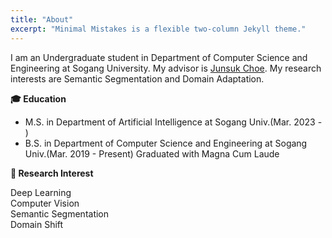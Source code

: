 ```yaml
---
title: "About"
excerpt: "Minimal Mistakes is a flexible two-column Jekyll theme."
---
```


I am an Undergraduate student in Department of Computer Science and Engineering at Sogang University. My advisor is [Junsuk Choe](https://sites.google.com/site/junsukchoe/). My research interests are Semantic Segmentation and Domain Adaptation.


**🎓 Education**

  - M.S. in Department of Artificial Intelligence at Sogang Univ.(Mar. 2023 - )  
  - B.S. in Department of Computer Science and Engineering at Sogang Univ.(Mar. 2019 - Present)
    Graduated with Magna Cum Laude

**📗 Research Interest**

  Deep Learning<br>
  Computer Vision<br>
  Semantic Segmentation<br>
  Domain Shift<br>
